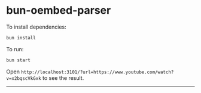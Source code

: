 # bun-oembed-parser

To install dependencies:

```bash
bun install
```

To run:

```bash
bun start
```

Open `http://localhost:3101/?url=https://www.youtube.com/watch?v=x2bqscVkGxk` to see the result.

---
